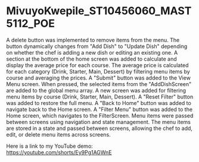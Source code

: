 # MivuyoKwepile_ST10456060_MAST5112_POE

A delete button was implemented to remove items from the menu.
The button dynamically changes from "Add Dish" to "Update Dish" depending on whether the chef is adding a new dish or editing an existing one.
A section at the bottom of the home screen was added to calculate and display the average price for each course.
The average price is calculated for each category (Drink, Starter, Main, Dessert) by filtering menu items by course and averaging the prices.
A "Submit" button was added to the View Menu screen. When pressed, the selected items from the "AddDishScreen" are added to the global menu array.
A new screen was added for filtering menu items by course (Drink, Starter, Main, Dessert).
A "Reset Filter" button was added to restore the full menu.
A "Back to Home" button was added to navigate back to the Home screen.
A "Filter Menu" button was added to the Home screen, which navigates to the FilterScreen.
Menu items were passed between screens using navigation and state management.
The menu items are stored in a state and passed between screens, allowing the chef to add, edit, or delete menu items across screens.

Here is a link to my YouTube demo: https://youtube.com/shorts/Ey9Pg1AGWnE
